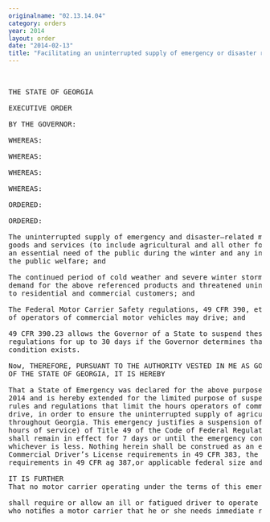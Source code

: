 ```yaml
---
originalname: "02.13.14.04"
category: orders
year: 2014
layout: order
date: "2014-02-13"
title: "Facilitating an uninterrupted supply of emergency or disaster related materials, supplies, goods and services to include any agricultural or other food products"
---
```

<pre>
 

THE STATE OF GEORGIA

EXECUTIVE ORDER

BY THE GOVERNOR:

WHEREAS:

WHEREAS:

WHEREAS:

WHEREAS:

ORDERED:

ORDERED:

The uninterrupted supply of emergency and disaster—related materials, supplies,
goods and services (to include agricultural and all other food-related products) is
an essential need of the public during the winter and any interruption threatens
the public welfare; and

The continued period of cold weather and severe winter storms has increased the
demand for the above referenced products and threatened uninterrupted delivery
to residential and commercial customers; and

The Federal Motor Carrier Safety regulations, 49 CFR 390, et seq., limit the hours
of operators of commercial motor vehicles may drive; and

49 CFR 390.23 allows the Governor of a State to suspend these rules and
regulations for up to 30 days if the Governor determines that an emergency
condition exists.

Now, THEREFORE, PURSUANT TO THE AUTHORITY VESTED IN ME AS GOVERNOR
OF THE STATE OF GEORGIA, IT IS HEREBY

That a State of Emergency was declared for the above purposes on January 31,
2014 and is hereby extended for the limited purpose of suspending the federal
rules and regulations that limit the hours operators of commercial vehicles may
drive, in order to ensure the uninterrupted supply of agriculture related products
throughout Georgia. This emergency justifies a suspension of Part 395 (drivers’
hours of service) of Title 49 of the Code of Federal Regulations. The suspension
shall remain in effect for 7 days or until the emergency condition ceases to exist,
whichever is less. Nothing herein shall be construed as an exemption from the
Commercial Driver’s License requirements in 49 CFR 383, the financial
requirements in 49 CFR ag 387,or applicable federal size and weight limitations.

IT IS FURTHER
That no motor carrier operating under the terms of this emergency declaration

shall require or allow an ill or fatigued driver to operate a motor vehicle. A driver
who notiﬁes a motor carrier that he or she needs immediate rest shall be given at

</pre>
